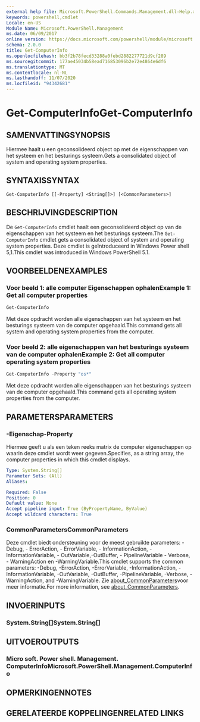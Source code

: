 ```yaml
---
external help file: Microsoft.PowerShell.Commands.Management.dll-Help.xml
keywords: powershell,cmdlet
Locale: en-US
Module Name: Microsoft.PowerShell.Management
ms.date: 06/09/2017
online version: https://docs.microsoft.com/powershell/module/microsoft.powershell.management/get-computerinfo?view=powershell-5.1&WT.mc_id=ps-gethelp
schema: 2.0.0
title: Get-ComputerInfo
ms.openlocfilehash: bb3f2b78fecd33288a0febd2882277721d9cf289
ms.sourcegitcommit: 177ae45034b58ead716853096b2e72e4864e6df6
ms.translationtype: MT
ms.contentlocale: nl-NL
ms.lasthandoff: 11/07/2020
ms.locfileid: "94342681"
---
```

# <span data-ttu-id="9a43d-103">Get-ComputerInfo</span><span class="sxs-lookup"><span data-stu-id="9a43d-103">Get-ComputerInfo</span></span>

## <span data-ttu-id="9a43d-104">SAMENVATTING</span><span class="sxs-lookup"><span data-stu-id="9a43d-104">SYNOPSIS</span></span>
<span data-ttu-id="9a43d-105">Hiermee haalt u een geconsolideerd object op met de eigenschappen van het systeem en het besturings systeem.</span><span class="sxs-lookup"><span data-stu-id="9a43d-105">Gets a consolidated object of system and operating system properties.</span></span>

## <span data-ttu-id="9a43d-106">SYNTAXIS</span><span class="sxs-lookup"><span data-stu-id="9a43d-106">SYNTAX</span></span>

```
Get-ComputerInfo [[-Property] <String[]>] [<CommonParameters>]
```

## <span data-ttu-id="9a43d-107">BESCHRIJVING</span><span class="sxs-lookup"><span data-stu-id="9a43d-107">DESCRIPTION</span></span>

<span data-ttu-id="9a43d-108">De `Get-ComputerInfo` cmdlet haalt een geconsolideerd object op van de eigenschappen van het systeem en het besturings systeem.</span><span class="sxs-lookup"><span data-stu-id="9a43d-108">The `Get-ComputerInfo` cmdlet gets a consolidated object of system and operating system properties.</span></span>
<span data-ttu-id="9a43d-109">Deze cmdlet is geïntroduceerd in Windows Power shell 5,1.</span><span class="sxs-lookup"><span data-stu-id="9a43d-109">This cmdlet was introduced in Windows PowerShell 5.1.</span></span>

## <span data-ttu-id="9a43d-110">VOORBEELDEN</span><span class="sxs-lookup"><span data-stu-id="9a43d-110">EXAMPLES</span></span>

### <span data-ttu-id="9a43d-111">Voor beeld 1: alle computer Eigenschappen ophalen</span><span class="sxs-lookup"><span data-stu-id="9a43d-111">Example 1: Get all computer properties</span></span>

```powershell
Get-ComputerInfo
```

<span data-ttu-id="9a43d-112">Met deze opdracht worden alle eigenschappen van het systeem en het besturings systeem van de computer opgehaald.</span><span class="sxs-lookup"><span data-stu-id="9a43d-112">This command gets all system and operating system properties from the computer.</span></span>

### <span data-ttu-id="9a43d-113">Voor beeld 2: alle eigenschappen van het besturings systeem van de computer ophalen</span><span class="sxs-lookup"><span data-stu-id="9a43d-113">Example 2: Get all computer operating system properties</span></span>

```powershell
Get-ComputerInfo -Property "os*"
```

<span data-ttu-id="9a43d-114">Met deze opdracht worden alle eigenschappen van het besturings systeem van de computer opgehaald.</span><span class="sxs-lookup"><span data-stu-id="9a43d-114">This command gets all operating system properties from the computer.</span></span>

## <span data-ttu-id="9a43d-115">PARAMETERS</span><span class="sxs-lookup"><span data-stu-id="9a43d-115">PARAMETERS</span></span>

### <span data-ttu-id="9a43d-116">-Eigenschap</span><span class="sxs-lookup"><span data-stu-id="9a43d-116">-Property</span></span>

<span data-ttu-id="9a43d-117">Hiermee geeft u als een teken reeks matrix de computer eigenschappen op waarin deze cmdlet wordt weer gegeven.</span><span class="sxs-lookup"><span data-stu-id="9a43d-117">Specifies, as a string array, the computer properties in which this cmdlet displays.</span></span>

```yaml
Type: System.String[]
Parameter Sets: (All)
Aliases:

Required: False
Position: 0
Default value: None
Accept pipeline input: True (ByPropertyName, ByValue)
Accept wildcard characters: True
```

### <span data-ttu-id="9a43d-118">CommonParameters</span><span class="sxs-lookup"><span data-stu-id="9a43d-118">CommonParameters</span></span>

<span data-ttu-id="9a43d-119">Deze cmdlet biedt ondersteuning voor de meest gebruikte parameters: -Debug, - ErrorAction, - ErrorVariable, - InformationAction, -InformationVariable, - OutVariable,-OutBuffer, - PipelineVariable - Verbose, - WarningAction en -WarningVariable.</span><span class="sxs-lookup"><span data-stu-id="9a43d-119">This cmdlet supports the common parameters: -Debug, -ErrorAction, -ErrorVariable, -InformationAction, -InformationVariable, -OutVariable, -OutBuffer, -PipelineVariable, -Verbose, -WarningAction, and -WarningVariable.</span></span> <span data-ttu-id="9a43d-120">Zie [about_CommonParameters](../Microsoft.PowerShell.Core/About/about_CommonParameters.md)voor meer informatie.</span><span class="sxs-lookup"><span data-stu-id="9a43d-120">For more information, see [about_CommonParameters](../Microsoft.PowerShell.Core/About/about_CommonParameters.md).</span></span>

## <span data-ttu-id="9a43d-121">INVOER</span><span class="sxs-lookup"><span data-stu-id="9a43d-121">INPUTS</span></span>

### <span data-ttu-id="9a43d-122">System.String[]</span><span class="sxs-lookup"><span data-stu-id="9a43d-122">System.String[]</span></span>

## <span data-ttu-id="9a43d-123">UITVOER</span><span class="sxs-lookup"><span data-stu-id="9a43d-123">OUTPUTS</span></span>

### <span data-ttu-id="9a43d-124">Micro soft. Power shell. Management. ComputerInfo</span><span class="sxs-lookup"><span data-stu-id="9a43d-124">Microsoft.PowerShell.Management.ComputerInfo</span></span>

## <span data-ttu-id="9a43d-125">OPMERKINGEN</span><span class="sxs-lookup"><span data-stu-id="9a43d-125">NOTES</span></span>

## <span data-ttu-id="9a43d-126">GERELATEERDE KOPPELINGEN</span><span class="sxs-lookup"><span data-stu-id="9a43d-126">RELATED LINKS</span></span>
